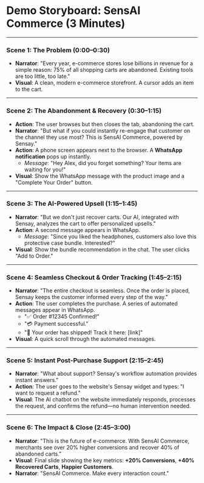 # Demo Storyboard: SensAI Commerce (3 Minutes)

---

### **Scene 1: The Problem (0:00–0:30)**

*   **Narrator**: "Every year, e-commerce stores lose billions in revenue for a simple reason: 75% of all shopping carts are abandoned. Existing tools are too little, too late."
*   **Visual**: A clean, modern e-commerce storefront. A cursor adds an item to the cart.

---

### **Scene 2: The Abandonment & Recovery (0:30–1:15)**

*   **Action**: The user browses but then closes the tab, abandoning the cart.
*   **Narrator**: "But what if you could instantly re-engage that customer on the channel they use most? This is SensAI Commerce, powered by Sensay."
*   **Action**: A phone screen appears next to the browser. A **WhatsApp notification** pops up instantly.
    *   *Message*: "Hey Alex, did you forget something? Your items are waiting for you!"
*   **Visual**: Show the WhatsApp message with the product image and a "Complete Your Order" button.

---

### **Scene 3: The AI-Powered Upsell (1:15–1:45)**

*   **Narrator**: "But we don't just recover carts. Our AI, integrated with Sensay, analyzes the cart to offer personalized upsells."
*   **Action**: A second message appears in WhatsApp.
    *   *Message*: "Since you liked the headphones, customers also love this protective case bundle. Interested?"
*   **Visual**: Show the bundle recommendation in the chat. The user clicks "Add to Order."

---

### **Scene 4: Seamless Checkout & Order Tracking (1:45–2:15)**

*   **Narrator**: "The entire checkout is seamless. Once the order is placed, Sensay keeps the customer informed every step of the way."
*   **Action**: The user completes the purchase. A series of automated messages appear in WhatsApp.
    *   "✅ Order #12345 Confirmed!"
    *   "💳 Payment successful."
    *   "🚚 Your order has shipped! Track it here: [link]"
*   **Visual**: A quick scroll through the automated messages.

---

### **Scene 5: Instant Post-Purchase Support (2:15–2:45)**

*   **Narrator**: "What about support? Sensay's workflow automation provides instant answers."
*   **Action**: The user goes to the website's Sensay widget and types: "I want to request a refund."
*   **Visual**: The AI chatbot on the website immediately responds, processes the request, and confirms the refund—no human intervention needed.

---

### **Scene 6: The Impact & Close (2:45–3:00)**

*   **Narrator**: "This is the future of e-commerce. With SensAI Commerce, merchants see over 20% higher conversions and recover 40% of abandoned carts."
*   **Visual**: Final slide showing the key metrics: **+20% Conversions**, **+40% Recovered Carts**, **Happier Customers**.
*   **Narrator**: "SensAI Commerce. Make every interaction count."
